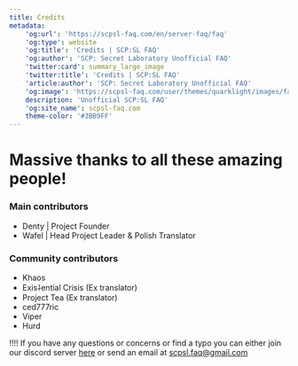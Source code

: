 ```yaml
---
title: Credits
metadata:
    'og:url': 'https://scpsl-faq.com/en/server-faq/faq'
    'og:type': website
    'og:title': 'Credits | SCP:SL FAQ'
    'og:author': 'SCP: Secret Laboratory Unofficial FAQ'
    'twitter:card': summary_large_image
    'twitter:title': 'Credits | SCP:SL FAQ'
    'article:author': 'SCP: Secret Laboratory Unofficial FAQ'
    'og:image': 'https://scpsl-faq.com/user/themes/quarklight/images/favicon.png'
    description: 'Unofficial SCP:SL FAQ'
    'og:site_name': scpsl-faq.com
    theme-color: '#3BB9FF'
---
```


# Massive thanks to all these amazing people!

### Main contributors

* Denty | Project Founder
* Wafel | Head Project Leader & Polish Translator


### Community contributors

* Khaos
* Exis⸸ential Crisis (Ex translator)
* Project Tea (Ex translator)
* ced777ric
* Viper
* Hurd

!!!! If you have any questions or concerns or find a typo you can either join our discord server <span style="color:#7289DA"><i class="fab fa-discord"></i></span> [here](https://discord.gg/qZ97fZjJeq) or send an email at scpsl.faq@gmail.com

